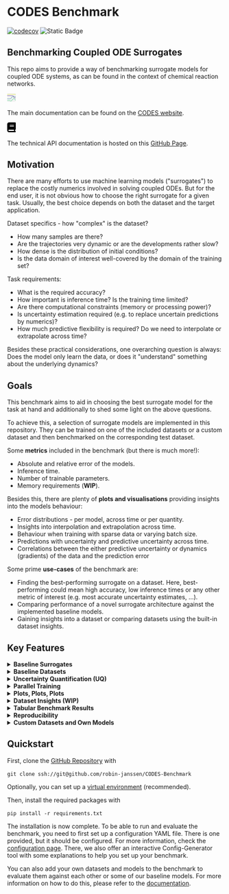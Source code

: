 # CODES Benchmark

[![codecov](https://codecov.io/github/robin-janssen/CODES-Benchmark/branch/develop/graph/badge.svg?token=TNF9ISCAJK)](https://codecov.io/github/robin-janssen/CODES-Benchmark)
![Static Badge](https://img.shields.io/badge/license-GPLv3-blue)


## Benchmarking Coupled ODE Surrogates

This repo aims to provide a way of benchmarking surrogate models for coupled ODE systems, as can be found in the context of chemical reaction networks. 

<img src="docs/_static/favicon-96x96.png" alt="CODES Logo" width="20"/> 

The main documentation can be found on the [CODES website](https://codes-docs.web.app/index.html).

<picture>
  <!-- Dark mode SVG -->
  <source media="(prefers-color-scheme: dark)" srcset="docs/_static/book-solid-white.svg">
  <!-- Light mode SVG -->
  <source media="(prefers-color-scheme: light)" srcset="docs/_static/book-solid.svg">
  <!-- Fallback image (light mode by default) -->
  <img width="20" alt="CODES API Docs" src="docs/_static/book-solid.svg">
</picture> 

The technical API documentation is hosted on this [GitHub Page](https://robin-janssen.github.io/CODES-Benchmark/).

## Motivation

There are many efforts to use machine learning models ("surrogates") to replace the costly numerics involved in solving coupled ODEs. But for the end user, it is not obvious how to choose the right surrogate for a given task. Usually, the best choice depends on both the dataset and the target application.

Dataset specifics - how "complex" is the dataset?
- How many samples are there?
- Are the trajectories very dynamic or are the developments rather slow?
- How dense is the distribution of initial conditions?
- Is the data domain of interest well-covered by the domain of the training set?

Task requirements:
- What is the required accuracy?
- How important is inference time? Is the training time limited?
- Are there computational constraints (memory or processing power)?
- Is uncertainty estimation required (e.g. to replace uncertain predictions by numerics)?
- How much predictive flexibility is required? Do we need to interpolate or extrapolate across time?

Besides these practical considerations, one overarching question is always: Does the model only learn the data, or does it "understand" something about the underlying dynamics?

## Goals

This benchmark aims to aid in choosing the best surrogate model for the task at hand and additionally to shed some light on the above questions.

To achieve this, a selection of surrogate models are implemented in this repository. They can be trained on one of the included datasets or a custom dataset and then benchmarked on the corresponding test dataset. 

Some **metrics** included in the benchmark (but there is much more!):
- Absolute and relative error of the models.
- Inference time.
- Number of trainable parameters.
- Memory requirements (**WIP**).

Besides this, there are plenty of **plots and visualisations** providing insights into the models behaviour:

- Error distributions - per model, across time or per quantity.
- Insights into interpolation and extrapolation across time.
- Behaviour when training with sparse data or varying batch size.
- Predictions with uncertainty and predictive uncertainty across time.
- Correlations between the either predictive uncertainty or dynamics (gradients) of the data and the prediction error

Some prime **use-cases** of the benchmark are:
- Finding the best-performing surrogate on a dataset. Here, best-performing could mean high accuracy, low inference times or any other metric of interest (e.g. most accurate uncertainty estimates, ...).
- Comparing performance of a novel surrogate architecture against the implemented baseline models.
- Gaining insights into a dataset or comparing datasets using the built-in dataset insights. 

## Key Features

<details>
  <summary><b>Baseline Surrogates</b></summary>

The following surrogate models are currently implemented to be benchmarked:

- Fully Connected Neural Network: 
The vanilla neural network a.k.a. multilayer perceptron. 
- DeepONet: 
Two fully connected networks whose outputs are combined using a scalar product. In the current implementation, the surrogate comprises of only one DeepONet with multiple outputs (hence the name MultiONet).
- Latent NeuralODE: 
NeuralODE combined with an autoencoder that reduces the dimensionality of the dataset before solving the dynamics in the resulting latent space.
- Latent Polynomial: 
Uses an autoencoder similar to Latent NeuralODE, but fits a polynomial to the trajectories in the resulting latent space.

</details>

<details>
  <summary><b>Baseline Datasets</b></summary>

The following datasets are currently included in the benchmark:

</details>


<details>
  <summary><b>Uncertainty Quantification (UQ)</b></summary>

To give an uncertainty estimate that does not rely too much on the specifics of the surrogate architecture, we use DeepEnsemble for UQ. 

</details>

<details>
  <summary><b>Parallel Training</b></summary>

To gain insights into the surrogates behaviour, many models must be trained on varying subsets of the training data. This task is trivially parallelisable. In addition to utilising all specified devices, the benchmark features some nice progress bars to gain insights into the current status of the training. 

</details>


<details>
  <summary><b>Plots, Plots, Plots</b></summary>

While hard metrics are crucial to compare the surrogates, performance cannot always be broken down to a set of numbers. Running the benchmark creates many plots that serve to compare performance of surrogates or provide insights into the performance of each surrogate.

</details>

<details>
  <summary><b>Dataset Insights (WIP)</b></summary>

"Know your data" is one of the most important rules in machine learning. To aid in this, the benchmark provides plots and visualisations that should help to understand the dataset better.

</details>

<details>
  <summary><b>Tabular Benchmark Results</b></summary>

At the end of the benchmark, the most important metrics are displayed in a table, additionally, all metrics generated during the benchmark are provided as a csv file.

</details>

<details>
  <summary><b>Reproducibility</b></summary>

Randomness is an important part of machine learning and even required in the context of UQ with DeepEnsemble, but reproducibility is key in benchmarking enterprises. The benchmark uses a custom seed that can be set by the user to ensure full reproducibility.

</details>

<details>
  <summary><b>Custom Datasets and Own Models</b></summary>

To cover a wide variety of use-cases, the benchmark is designed such that adding own datasets and models is explicitly supported.

</details>

## Quickstart

First, clone the [GitHub Repository](https://github.com/robin-janssen/CODES-Benchmark) with
```
git clone ssh://git@github.com/robin-janssen/CODES-Benchmark
```

Optionally, you can set up a [virtual environment](https://docs.python.org/3/library/venv.html) (recommended).

Then, install the required packages with
```
pip install -r requirements.txt
```

The installation is now complete. To be able to run and evaluate the benchmark, you need to first set up a configuration YAML file. There is one provided, but it should be configured. For more information, check the [configuration page](https://robin-janssen.github.io/CODES-Benchmark/documentation.html#config). There, we also offer an interactive Config-Generator tool with some explanations to help you set up your benchmark.

You can also add your own datasets and models to the benchmark to evaluate them against each other or some of our baseline models. For more information on how to do this, please refer to the [documentation](https://robin-janssen.github.io/CODES-Benchmark/documentation.html).
